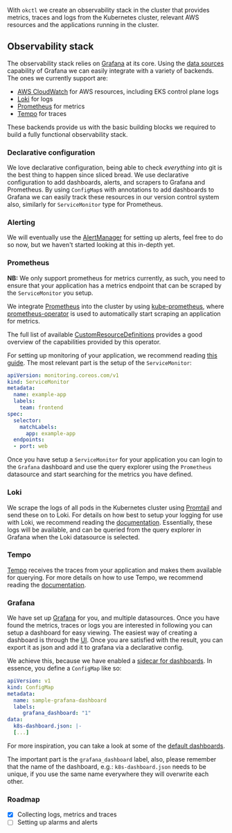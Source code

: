 With `okctl` we create an observability stack in the cluster that provides metrics, traces and logs from the Kubernetes cluster, relevant AWS resources and the applications running in the cluster.

## Observability stack

The observability stack relies on [Grafana](https://grafana.com/oss/grafana/) at its core. Using the [data sources](https://grafana.com/docs/grafana/latest/datasources/) capability of Grafana we can easily integrate with a variety of backends. The ones we currently support are:

- [AWS CloudWatch](https://grafana.com/docs/grafana/latest/datasources/cloudwatch/) for AWS resources, including EKS control plane logs
- [Loki](https://grafana.com/docs/grafana/latest/datasources/loki/) for logs
- [Prometheus](https://grafana.com/docs/grafana/latest/datasources/prometheus/) for metrics
- [Tempo](https://grafana.com/docs/grafana/latest/datasources/tempo/) for traces

These backends provide us with the basic building blocks we required to build a fully functional observability stack.

### Declarative configuration

We love declarative configuration, being able to check _everything_ into git is the best thing to happen since sliced bread. We use declarative configuration to add dashboards, alerts, and scrapers to Grafana and Prometheus. By using `ConfigMap`s with annotations to add dashboards to Grafana we can easily track these resources in our version control system also, similarly for `ServiceMonitor` type for Prometheus.

### Alerting

We will eventually use the [AlertManager](https://prometheus.io/docs/alerting/latest/alertmanager/) for setting up alerts, feel free to do so now, but we haven't started looking at this in-depth yet.

### Prometheus

**NB:** We only support prometheus for metrics currently, as such, you need to ensure that your application has a metrics endpoint that can be scraped by the `ServiceMonitor` you setup.

We integrate [Prometheus](https://prometheus.io) into the cluster by using [kube-prometheus](https://github.com/prometheus-operator/kube-prometheus), where [prometheus-operator](https://github.com/prometheus-operator/prometheus-operator) is used to automatically start scraping an application for metrics.

The full list of available [CustomResourceDefinitions](https://github.com/prometheus-operator/prometheus-operator#customresourcedefinitions) provides a good overview of the capabilities provided by this operator. 

For setting up monitoring of your application, we recommend reading [this guide](https://github.com/prometheus-operator/prometheus-operator/blob/master/Documentation/user-guides/getting-started.md). The most relevant part is the setup of the `ServiceMonitor`:

```yaml
apiVersion: monitoring.coreos.com/v1
kind: ServiceMonitor
metadata:
  name: example-app
  labels:
    team: frontend
spec:
  selector:
    matchLabels:
      app: example-app
  endpoints:
  - port: web
```

Once you have setup a `ServiceMonitor` for your application you can login to the `Grafana` dashboard and use the query explorer using the `Prometheus` datasource and start searching for the metrics you have defined.

### Loki

We scrape the logs of all pods in the Kubernetes cluster using [Promtail](https://grafana.com/docs/loki/latest/clients/promtail/) and send these on to Loki. For details on how best to setup your logging for use with Loki, we recommend reading the [documentation](https://grafana.com/docs/loki/latest/). Essentially, these logs will be available, and can be queried from the query explorer in Grafana when the Loki datasource is selected.

### Tempo

[Tempo](https://grafana.com/oss/tempo/) receives the traces from your application and makes them available for querying. For more details on how to use Tempo, we recommend reading the [documentation](https://grafana.com/docs/grafana/latest/datasources/loki/).

### Grafana

We have set up [Grafana](https://grafana.com/oss/grafana/) for you, and multiple datasources. Once you have found the metrics, traces or logs you are interested in following you can setup a dashboard for easy viewing. The easiest way of creating a dashboard is through the [UI](https://grafana.com/docs/grafana/latest/getting-started/getting-started/#step-3-create-a-dashboard). Once you are satisfied with the result, you can export it as json and add it to grafana via a declarative config.

We achieve this, because we have enabled a [sidecar for dashboards](https://github.com/grafana/helm-charts/tree/main/charts/grafana#sidecar-for-dashboards). In essence, you define a `ConfigMap` like so:

```yaml
apiVersion: v1
kind: ConfigMap
metadata:
  name: sample-grafana-dashboard
  labels:
     grafana_dashboard: "1"
data:
  k8s-dashboard.json: |-
  [...]
```

For more inspiration, you can take a look at some of the [default dashboards](https://github.com/helm/charts/tree/master/stable/prometheus-operator/templates/grafana).

The important part is the `grafana_dashboard` label, also, please remember that the name of the dashboard, e.g.: `k8s-dashboard.json` needs to be unique, if you use the same name everywhere they will overwrite each other. 
 
### Roadmap

- [x] Collecting logs, metrics and traces
- [ ] Setting up alarms and alerts